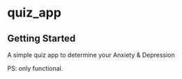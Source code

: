 # quiz_app

## Getting Started

A simple quiz app to determine your Anxiety & Depression

PS: only functional.
